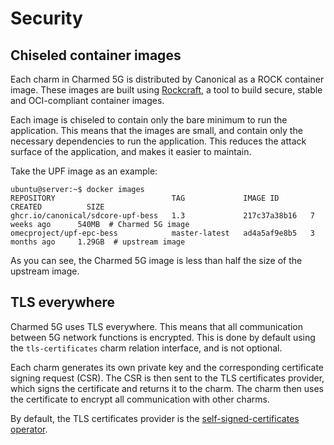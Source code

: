 # Security

## Chiseled container images

Each charm in Charmed 5G is distributed by Canonical as a ROCK container image. These images are built using [Rockcraft](https://canonical-rockcraft.readthedocs-hosted.com/en/latest/), a tool to build secure, stable and OCI-compliant container images.

Each image is chiseled to contain only the bare minimum to run the application. This means that the images are small, and contain only the necessary dependencies to run the application. This reduces the attack surface of the application, and makes it easier to maintain.

Take the UPF image as an example:

```console
ubuntu@server:~$ docker images
REPOSITORY                          TAG             IMAGE ID       CREATED          SIZE
ghcr.io/canonical/sdcore-upf-bess   1.3             217c37a38b16   7 weeks ago      540MB  # Charmed 5G image
omecproject/upf-epc-bess            master-latest   ad4a5af9e8b5   3 months ago     1.29GB  # upstream image
```

As you can see, the Charmed 5G image is less than half the size of the upstream image.

## TLS everywhere

Charmed 5G uses TLS everywhere. This means that all communication between 5G network functions is encrypted. This is done by default using the `tls-certificates` charm relation interface, and is not optional.

Each charm generates its own private key and the corresponding certificate signing request (CSR). The CSR is then sent to the TLS certificates provider, which signs the certificate and returns it to the charm. The charm then uses the certificate to encrypt all communication with other charms.

By default, the TLS certificates provider is the [self-signed-certificates operator](https://charmhub.io/self-signed-certificates).
